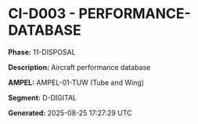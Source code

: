 # CI-D003 - PERFORMANCE-DATABASE

**Phase:** 11-DISPOSAL

**Description:** Aircraft performance database

**AMPEL:** AMPEL-01-TUW (Tube and Wing)

**Segment:** D-DIGITAL

**Generated:** 2025-08-25 17:27:29 UTC
